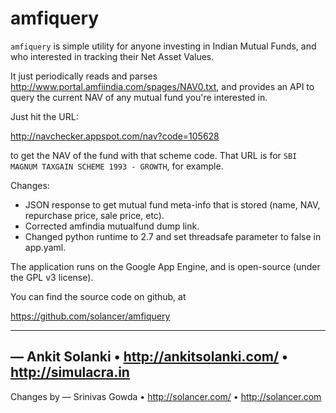 # amfiquery

`amfiquery` is simple utility for anyone investing in Indian Mutual
Funds, and who interested in tracking their Net Asset Values. 

It just periodically reads and parses
<http://www.portal.amfiindia.com/spages/NAV0.txt>, and provides an API to query
the current NAV of any mutual fund you're interested in.

Just hit the URL:

<http://navchecker.appspot.com/nav?code=105628>

to get the NAV of the fund with that scheme code. That URL is for `SBI
MAGNUM TAXGAIN SCHEME 1993 - GROWTH`, for example.

Changes:

 - JSON response to get mutual fund meta-info that is stored (name,
   NAV, repurchase price, sale price, etc).
 - Corrected amfindia mutualfund dump link.
 - Changed python runtime to 2.7 and set threadsafe parameter to false in app.yaml.

The application runs on the Google App Engine, and is open-source (under
the GPL v3 license). 

You can find the source code on github, at 

<https://github.com/solancer/amfiquery>

----------------------------------------------------------------------

— Ankit Solanki • <http://ankitsolanki.com/> • <http://simulacra.in>
----------------------------------------------------------------------

Changes by — Srinivas Gowda • <http://solancer.com/> • <http://solancer.com>


